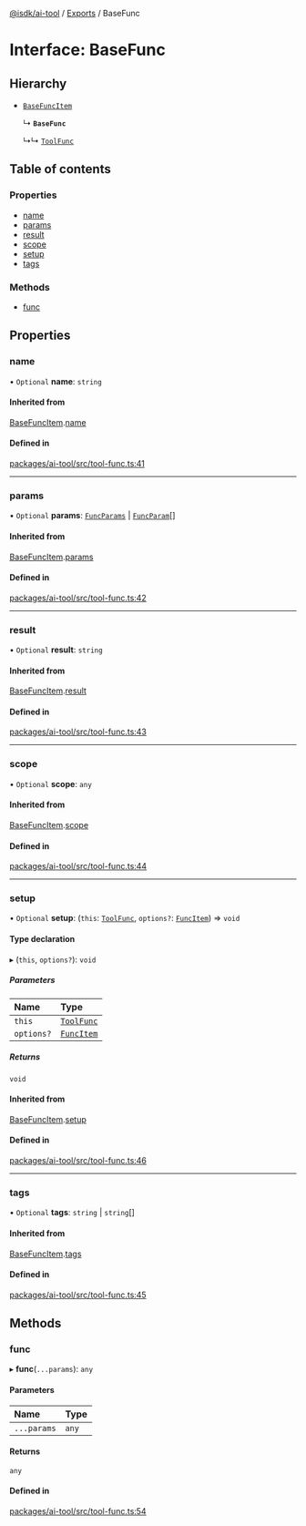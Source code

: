 [@isdk/ai-tool](../README.md) / [Exports](../modules.md) / BaseFunc

# Interface: BaseFunc

## Hierarchy

- [`BaseFuncItem`](BaseFuncItem.md)

  ↳ **`BaseFunc`**

  ↳↳ [`ToolFunc`](../classes/ToolFunc.md)

## Table of contents

### Properties

- [name](BaseFunc.md#name)
- [params](BaseFunc.md#params)
- [result](BaseFunc.md#result)
- [scope](BaseFunc.md#scope)
- [setup](BaseFunc.md#setup)
- [tags](BaseFunc.md#tags)

### Methods

- [func](BaseFunc.md#func)

## Properties

### name

• `Optional` **name**: `string`

#### Inherited from

[BaseFuncItem](BaseFuncItem.md).[name](BaseFuncItem.md#name)

#### Defined in

[packages/ai-tool/src/tool-func.ts:41](https://github.com/isdk/ai-tool.js/blob/43e2dd311b252f4a811e695a7944005766712a72/src/tool-func.ts#L41)

___

### params

• `Optional` **params**: [`FuncParams`](FuncParams.md) \| [`FuncParam`](FuncParam.md)[]

#### Inherited from

[BaseFuncItem](BaseFuncItem.md).[params](BaseFuncItem.md#params)

#### Defined in

[packages/ai-tool/src/tool-func.ts:42](https://github.com/isdk/ai-tool.js/blob/43e2dd311b252f4a811e695a7944005766712a72/src/tool-func.ts#L42)

___

### result

• `Optional` **result**: `string`

#### Inherited from

[BaseFuncItem](BaseFuncItem.md).[result](BaseFuncItem.md#result)

#### Defined in

[packages/ai-tool/src/tool-func.ts:43](https://github.com/isdk/ai-tool.js/blob/43e2dd311b252f4a811e695a7944005766712a72/src/tool-func.ts#L43)

___

### scope

• `Optional` **scope**: `any`

#### Inherited from

[BaseFuncItem](BaseFuncItem.md).[scope](BaseFuncItem.md#scope)

#### Defined in

[packages/ai-tool/src/tool-func.ts:44](https://github.com/isdk/ai-tool.js/blob/43e2dd311b252f4a811e695a7944005766712a72/src/tool-func.ts#L44)

___

### setup

• `Optional` **setup**: (`this`: [`ToolFunc`](../classes/ToolFunc.md), `options?`: [`FuncItem`](FuncItem.md)) => `void`

#### Type declaration

▸ (`this`, `options?`): `void`

##### Parameters

| Name | Type |
| :------ | :------ |
| `this` | [`ToolFunc`](../classes/ToolFunc.md) |
| `options?` | [`FuncItem`](FuncItem.md) |

##### Returns

`void`

#### Inherited from

[BaseFuncItem](BaseFuncItem.md).[setup](BaseFuncItem.md#setup)

#### Defined in

[packages/ai-tool/src/tool-func.ts:46](https://github.com/isdk/ai-tool.js/blob/43e2dd311b252f4a811e695a7944005766712a72/src/tool-func.ts#L46)

___

### tags

• `Optional` **tags**: `string` \| `string`[]

#### Inherited from

[BaseFuncItem](BaseFuncItem.md).[tags](BaseFuncItem.md#tags)

#### Defined in

[packages/ai-tool/src/tool-func.ts:45](https://github.com/isdk/ai-tool.js/blob/43e2dd311b252f4a811e695a7944005766712a72/src/tool-func.ts#L45)

## Methods

### func

▸ **func**(`...params`): `any`

#### Parameters

| Name | Type |
| :------ | :------ |
| `...params` | `any` |

#### Returns

`any`

#### Defined in

[packages/ai-tool/src/tool-func.ts:54](https://github.com/isdk/ai-tool.js/blob/43e2dd311b252f4a811e695a7944005766712a72/src/tool-func.ts#L54)
